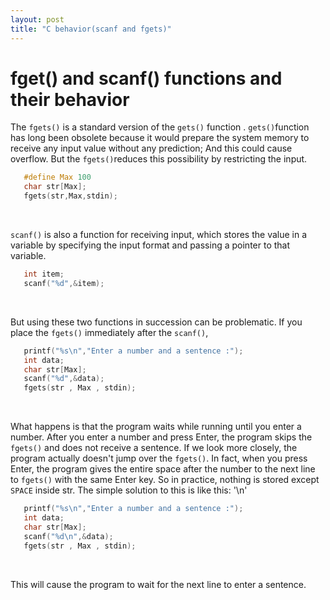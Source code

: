 ```yaml
---
layout: post
title: "C behavior(scanf and fgets)"
---
```




# fget() and scanf() functions and their behavior<br>

 The `fgets()` is a standard version of the `gets()` function . `gets()`function has long been obsolete
 because it would prepare the system memory to receive any input value without any prediction;
 And this could cause overflow.
 But the `fgets()`reduces this possibility by restricting the input.
 ```c
    #define Max 100  
    char str[Max];
    fgets(str,Max,stdin);
 ```
<br>

 `scanf()` is also a function for receiving input,
 which stores the value in a variable by specifying the input format
 and passing a pointer to that variable.

 ```c
    int item;
    scanf("%d",&item);
 ```
<br>

 But using these two functions in succession can be problematic.
 If you place the `fgets()` immediately after the `scanf()`,

 ```c
    printf("%s\n","Enter a number and a sentence :");
    int data;
    char str[Max];
    scanf("%d",&data);
    fgets(str , Max , stdin);
 ```
<br>

 What happens is that the program waits while running until you enter a number.
 After you enter a number and press Enter,
 the program skips the `fgets()` and does not receive a sentence.
 If we look more closely, the program actually doesn't jump over the `fgets()`.
 In fact, when you press Enter, the program gives the entire space 
 after the number to the next line to `fgets()` with the same Enter key.
 So in practice, nothing is stored except `SPACE` inside str.
 The simple solution to this is like this: '\\n'  

 ```c
    printf("%s\n","Enter a number and a sentence :");
    int data;
    char str[Max];
    scanf("%d\n",&data);
    fgets(str , Max , stdin);
 ```
<br>

This will cause the program to wait for the next line to enter a sentence.

